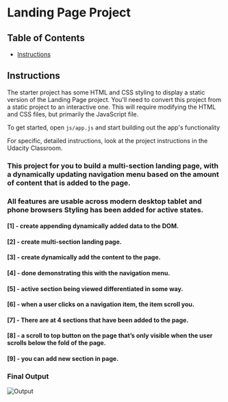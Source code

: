 # Landing Page Project

## Table of Contents

* [Instructions](#instructions)

## Instructions


The starter project has some HTML and CSS styling to display a static version of the Landing Page project. You'll need to convert this project from a static project to an interactive one. This will require modifying the HTML and CSS files, but primarily the JavaScript file.

To get started, open `js/app.js` and start building out the app's functionality

For specific, detailed instructions, look at the project instructions in the Udacity Classroom.

### This project for you to build a multi-section landing page,  with a dynamically updating navigation menu  based on the amount of content that is added to the page.

### All features are usable across modern desktop  tablet and phone browsers Styling has been added for active states.

#### [1] - create appending dynamically added data to the DOM.
#### [2] - create multi-section landing page.
#### [3] - create dynamically add the content to the page.
#### [4] - done demonstrating this with the navigation menu.
#### [5] - active section being viewed  differentiated in some way.
#### [6] - when a user clicks on a navigation item, the item scroll you.
#### [7] - There are at 4 sections that have been added to the page.
#### [8] - a scroll to top button on the page that’s only visible when the user scrolls below the fold of the page.
#### [9] - you can add new section in page.
### Final Output
![Output](https://github.com/mohamedabdelkader1000100/landing-page/main/landing-page.png)






